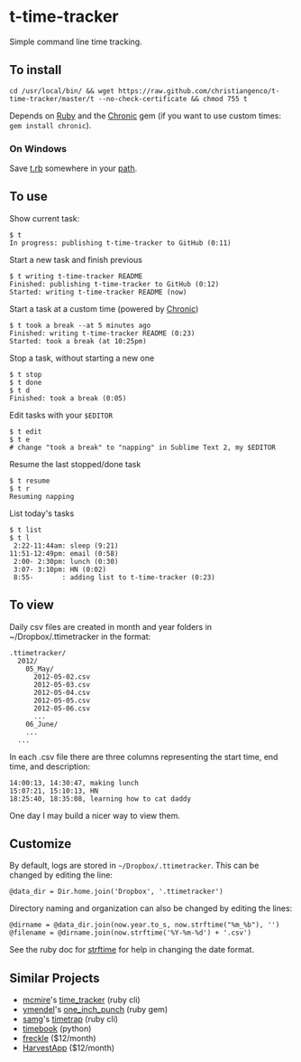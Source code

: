 # t-time-tracker

Simple command line time tracking.

To install
----------

    cd /usr/local/bin/ && wget https://raw.github.com/christiangenco/t-time-tracker/master/t --no-check-certificate && chmod 755 t

Depends on [Ruby](http://www.ruby-lang.org/en/downloads/) and the [Chronic](https://github.com/mojombo/chronic) gem (if you want to use custom times: `gem install chronic`).

### On Windows

Save [t.rb](https://raw.github.com/christiangenco/t-time-tracker/master/t) somewhere in your [path](http://www.computerhope.com/issues/ch000549.htm).

To use
------

Show current task:

    $ t
    In progress: publishing t-time-tracker to GitHub (0:11)
  
Start a new task and finish previous
  
    $ t writing t-time-tracker README 
    Finished: publishing t-time-tracker to GitHub (0:12)
    Started: writing t-time-tracker README (now)
  
Start a task at a custom time (powered by [Chronic](https://github.com/mojombo/chronic))

    $ t took a break --at 5 minutes ago
    Finished: writing t-time-tracker README (0:23)
    Started: took a break (at 10:25pm)

Stop a task, without starting a new one

    $ t stop
    $ t done
    $ t d
    Finished: took a break (0:05)
  
Edit tasks with your `$EDITOR`

    $ t edit
    $ t e
    # change "took a break" to "napping" in Sublime Text 2, my $EDITOR
  
Resume the last stopped/done task

    $ t resume
    $ t r
    Resuming napping

List today's tasks

    $ t list
    $ t l
     2:22-11:44am: sleep (9:21)
    11:51-12:49pm: email (0:58)
     2:00- 2:30pm: lunch (0:30)
     3:07- 3:10pm: HN (0:02)
     8:55-       : adding list to t-time-tracker (0:23)

To view
-------

Daily csv files are created in month and year folders in ~/Dropbox/.ttimetracker in the format:

    .ttimetracker/
      2012/
        05_May/
          2012-05-02.csv
          2012-05-03.csv
          2012-05-04.csv
          2012-05-05.csv
          2012-05-06.csv
          ...
        06_June/
        ...
      ...

In each .csv file there are three columns representing the start time, end time, and description:

    14:00:13, 14:30:47, making lunch
    15:07:21, 15:10:13, HN
    18:25:40, 18:35:08, learning how to cat daddy

One day I may build a nicer way to view them.

Customize
---------

By default, logs are stored in `~/Dropbox/.ttimetracker`. This can be changed by editing the line:

    @data_dir = Dir.home.join('Dropbox', '.ttimetracker')

Directory naming and organization can also be changed by editing the lines:

    @dirname = @data_dir.join(now.year.to_s, now.strftime("%m_%b"), '')
    @filename = @dirname.join(now.strftime('%Y-%m-%d') + '.csv')

See the ruby doc for [strftime](http://www.ruby-doc.org/core-1.9.3/Time.html#method-i-strftime) for help in changing the date format.

Similar Projects
------------

* [mcmire](https://github.com/mcmire)'s [time_tracker](https://github.com/mcmire/time_tracker) (ruby cli)
* [ymendel](https://github.com/ymendel)'s [one_inch_punch](https://github.com/ymendel/one_inch_punch) (ruby gem)
* [samg](https://github.com/samg)'s [timetrap](https://github.com/samg/timetrap) (ruby cli)
* [timebook](https://bitbucket.org/trevor/timebook/src/) (python)
* [freckle](http://letsfreckle.com/) ($12/month)
* [HarvestApp](http://www.getharvest.com/) ($12/month)